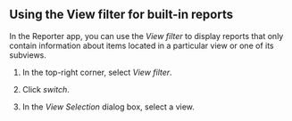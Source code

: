 ## Using the View filter for built-in reports

In the Reporter app, you can use the *View filter* to display reports that only contain information about items located in a particular view or one of its subviews.

1. In the top-right corner, select *View filter*.

2. Click *switch*.

3. In the *View Selection* dialog box, select a view.
